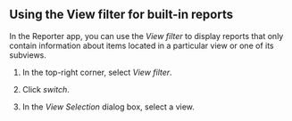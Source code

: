 ## Using the View filter for built-in reports

In the Reporter app, you can use the *View filter* to display reports that only contain information about items located in a particular view or one of its subviews.

1. In the top-right corner, select *View filter*.

2. Click *switch*.

3. In the *View Selection* dialog box, select a view.
